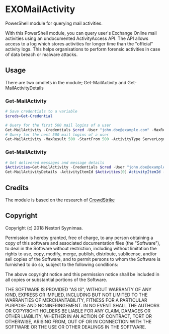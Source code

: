 # EXOMailActivity
PowerShell module for querying mail activities.

With this PowerShell module, you can query user's Exchange Online mail activities using an undocumented ActivityAccess API.
The API allows access to a log which stores activities for longer time than the "official" activity logs. 
This helps organisations to perform forensic activities in case of data breach or malware attacks.

## Usage
There are two cmdlets in the module; Get-MailActivity and Get-MailActivityDetails

### Get-MailActivity
``` PowerShell
# Save credentials to a variable
$creds=Get-Credential

# Query for the first 500 mail logins of a user
Get-MailActivity -Credentials $cred -User "john.doe@example.com" -MaxResult 500 -ActivityType ServerLogon
# Query for the next 500 mail logins of a user
Get-MailActivity -MaxResult 500 -StartFrom 500 -ActivityType ServerLogon
```
### Get-MailActivity
``` PowerShell
# Get delivered messages and message details 
$Activities=Get-MailActivity -Credentials $cred -User "john.doe@example.com" -MaxResult 500 -ActivityType MessageDelivered
Get-MailActivityDetails -ActivityItemId $Activities[0].ActivityItemId -IncludeBody
```

## Credits
The module is based on the research of [CrowdStrike](https://www.crowdstrike.com/blog/hiding-in-plain-sight-using-the-office-365-activities-api-to-investigate-business-email-compromises/)


## Copyright
Copyright (c) 2018 Nestori Syynimaa.

Permission is hereby granted, free of charge, to any person obtaining a copy of this software and associated documentation files (the "Software"), to deal in the Software without restriction, including without limitation the rights to use, copy, modify, merge, publish, distribute, sublicense, and/or sell copies of the Software, and to permit persons to whom the Software is furnished to do so, subject to the following conditions:

The above copyright notice and this permission notice shall be included in all copies or substantial portions of the Software.

THE SOFTWARE IS PROVIDED "AS IS", WITHOUT WARRANTY OF ANY KIND, EXPRESS OR IMPLIED, INCLUDING BUT NOT LIMITED TO THE WARRANTIES OF MERCHANTABILITY, FITNESS FOR A PARTICULAR PURPOSE AND NONINFRINGEMENT. IN NO EVENT SHALL THE AUTHORS OR COPYRIGHT HOLDERS BE LIABLE FOR ANY CLAIM, DAMAGES OR OTHER LIABILITY, WHETHER IN AN ACTION OF CONTRACT, TORT OR OTHERWISE, ARISING FROM, OUT OF OR IN CONNECTION WITH THE SOFTWARE OR THE USE OR OTHER DEALINGS IN THE SOFTWARE.
